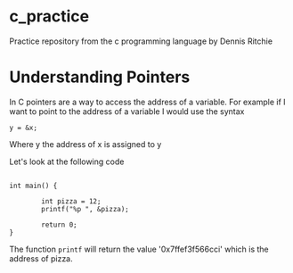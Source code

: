 # c_practice
Practice repository from the c programming language by Dennis Ritchie 

# Understanding Pointers

In C pointers are a way to access the address of a variable. For example if I want to point to the address of a variable I would use the syntax

`y = &x;`

Where y the address of x is assigned to y

Let's look at the following code

````#include <stdio.h>

int main() {

        int pizza = 12;
        printf("%p ", &pizza);

        return 0;
}
````
The function `printf` will return the value '0x7ffef3f566cci' which is the address of pizza.
